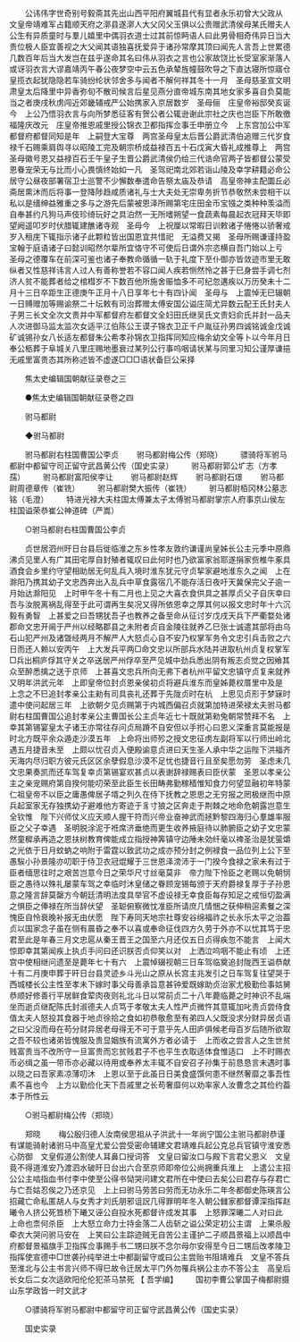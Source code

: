 <!-- { "loadSidebar": true } -->
　　公讳伟字世奇别号毅斋其先出山西平阳府翼城县代有显者永乐初曾大父政从　文皇帝靖难军占籍顺天府之漷县遂漷人大父冈父玉俱以公贵赠武清侯母某氏赠夫人公生有异质童时与羣儿嬉里中偶羽衣道士过其前惊眄语人曰此男骨相奇伟异日当大贵位极人臣宜善视之大父闻其语独喜抚爱异于诸孙常摩其顶曰闻先人言吾上世累德几数百年后当大发岂在兹乎遂命其名曰伟从羽衣之言也公家故饶比长受室家渐落人或讶羽衣言大谬嘉靖丙午春公夜梦空中云五色承辇旌幢鼓吹导之下直达寝所惊寤仓皇揽衣起犹隐隐若车骑纷纶状邻舍多与闻者不解何祥其冬十一月　圣母慈圣宣文明肃皇太后降里中异香弥旬不散司候言后星见燕分直帝城东南其地女家多喜自负莫能当之者庚戌秋虏闯近郊畿辅戒严公始携家入京居数岁　圣母俪　庄皇帝裕邸癸亥诞今　上公乃悟羽衣言与向所梦悉征客有贺公者公辄逊谢此宗社之庆也岂臣下所敢徼福隆庆改元　庄皇帝推恩戚里授公锦衣卫都指挥佥事壬申册立今　上东宫加公中军都督府都督同知是年　上嗣登大宝尊　两宫圣母皇太后晋公爵武清伯追赠三代岁食禄千石赐乘肩舆寻以昭陵工完及朝宗桥成益禄百五十石戊寅大昏礼成推尊上　两宫圣母徽号恩又益禄百石壬午皇子生晋公爵武清侯仍给三代诰命官两子皆都督公蒙受恩眷宠荣无与比而小心畏慎终始如一凡　圣驾祀南北郊若诣山陵及幸学耕籍必命公居守公昼夜部署宿卫士巡警不少懈数奉遣命告祭太庙及恭请　高皇帝神主配圜丘必斋居熏沐而后将事一登降陟趋咸质诸礼与士大夫处无崇卑务折节恭敬然未尝相干以私以是缙绅益雅重之多与之游先后蒙被恩泽所赐第宅庄田金币宝镪之类种种羡溢而自奉甚约凡狗马声伎珍绮玩好之具泊然一无所嗜朔望一食蔬素每晨起衣冠拜天毕即望阙遥叩岁时伏腊辄建醮诸寺观　圣母今　上祝厘以常暇日训敕诸子惓惓以骄奢戒岁入租庑下辄指示诸子此颗粒皆出国恩宜共惜祀　无溢费又揭　圣母所赐谦谨持盈宝翰于庭语诸子曰懿训昭然尔辈所宜恪守不可使后日谓外宗恣横自吾门始以上亏　圣母之德覆车在前深可鉴也诸子奉教命循循一轨于礼度下至仆御亦皆敛迹市里无敢纵者又性慈祥讳言人过人有善称誉若不容口闻人疾若恻然怜之甚于巳身尝手调七剂济人贫不能葬者给之棺槥岁不下数百他所施舍赈恤多不可纪忽遘疾以万历癸未十二月十三日卒距生正德庚午正月十八日享年七十有四讣闻　圣母与　上震悼无巳辍朝一日赙赠加等赐谕祭二十坛敕有司治葬赠太傅安国公谥庄简尤异数云配王氏封夫人子男三长文全次文贵并中军都督府左都督文全妇田氏继吴氏文贵妇俞氏并封一品夫人次进御马监太监次女适平江伯陈公王谟子锦衣卫正千户胤征孙男四诚铭诚金戊诚矿诚锡孙女八长适左都督朱公希孝孙锦衣卫指挥同知应梅余幼文全等卜以今年月日奉公柩葬于阜城关八里庄赐地墨衰过某列公行事呜咽请状某与同里习知公谨厚谦挹无戚里富贵态其所称述皆不虚遂□□□语状备巨公采择 

　　焦太史编辑国朝献征录卷之三 

　　●焦太史编辑国朝献征录卷之四 

　　驸马都尉 

　　◆驸马都尉 

　　驸马都尉右柱国曹国公李贞 
　　驸马都尉梅公传（郑晓） 
　　骠骑将军驸马都尉中都留守司正留守武昌黄公传（国史实录） 
　　驸马都尉郭公圹志（方孝孺） 
　　驸马都尉富阳侯李让 
　　驸马都尉赵辉 
　　驸马都尉石璟 
　　驸马都尉周德章传（崔铣） 
　　驸马都尉樊大振传（崔铣） 
　　驸马都尉栢冈林公墓志铭（毛澄） 
　　特进光禄大夫柱国太傅兼太子太傅驸马都尉掌宗人府事京山侯左柱国谥荣恭崔公神道碑（严嵩） 

　　○驸马都尉右柱国曹国公李贞 

　　贞世居泗州旴日台县后徙临淮之东乡性孝友敦约谦谨尚皇姊长公主元季中原鼎沸贞见里人有广其田宅厚自封殖者辄叹曰此何时也乃欲富家翁耶遂捐家赀椎牛豖具酒食会乡里约守望相助居无何乱兵入境时淮东犹元守贞挈家避地淮东久之闻　上在滁阳乃携其幼子文忠西奔出入乱兵中草食露宿几不能存活日夜吁天冀保完父子逾一月始达滁阳见　上时甲午冬十有二月也上见之大喜衣食供具之甚厚贞父子自庆幸曰吾与汝脱离祸乱得至于此可谓再生矣况又得所依恩幸之厚其何以报文忠时年十六沉毅有勇智　上甚爱之曰吾甥犹吾子也教养之备至命从征讨岁戊戌天兵下严衢婺处诸郡命文忠开阃于严州以经略郡县之未附者贞自金陵往就养乙巳张士诚遣其部将由乌石山犯严州及诸曁经两月不解严人大怒贞心自不安乃权掌军务令文忠引兵击败之六日而还人赖以安丙午　上大发兵平两□命文忠以所部兵水陆并进取杭州贞复权掌军□兵出桐庐俘其守关之卒送居严州俘卒至严见城中劲兵悉出阴有叛志贞觉之因飨其众至醉悉擒之送于京师　上甚喜文忠兵所向无弗下者杭州平留文忠镇守贞复来就养又明年洪武元年　上即皇帝位封贞恩亲侯初贞将避兵淮东而皇姊薨权厝里中及是　上念之不巳追封孝亲公主勑有司具丧礼还葬于先陇贞时在杭　上思见贞形于梦寐时遣中使问起居三年　上欲朝夕见贞赐第于内城西偏召贞就第加特进荣禄太夫驸马都尉右柱国曹国公追封孝亲公主曹国长公主贞年近七十既就第勑兔朝常赞拜不名　上幸其第锡宴皇太子诸王亦常往存问贞局蹐不自安但以手拊心曰恩义深重言莫能报是时北方既平余众遁走沙漠五年　上命将出师殄之授文忠征虏左副将军以行师出岭北遇五月捷音未至　上颇以忧召贞入便殿谕意贞进曰天生圣人承中华之运陛下洪福齐天海内尽归职方彼元氏区区余孽假息沙漠不足忧也捷音行且至矣愿勿劳　圣虑未几文忠果奏凯而还车驾复幸贞第锡宴欢甚贞以表谢辞禄赐表曰臣伏蒙　圣恩以孝亲公主之亲宠赐府第自揆何能叨荣至此臣生长田畴弗勤稼穑惟知食力何望显融初年特蒙　仁祖皇帝不以臣之庸愚俾居子壻之列久在侍下抚教之恩思之无穷报之罔极继而中原兵起室家无存独携幼子避难他方寄迹于豸寸狼之区奔走于荆棘之地命危朝露岂意生全钦惟　陛下兴师仗义应天顺人握干符而兴帝业奋神武而拯黔黎四海归心羣雄率服臣之父子幸遇　圣明脱涂泥于袵席济垂绝而更生收养掖庭待以肺腑臣之幼子文忠蒙然童穉承再造之恩扶树教育俾能成立指授神筭镇守边陲未効纤毫以禆圣治是犹萤爝之光依于日月蚊蚋之响附于雷霆以致武功之成亦预分封之例禄食一品位列上公下至愚騃小孙景隆亦叨职于侍卫衣冠焜耀于三世恩泽滂沛于一门揆今食禄之家未有过于臣者缅思往时之艰苦岂意今日之荣华尺寸丝毫莫非　帝力陛下怜臣之老赐以免朝悯臣之愚待以殊礼屡蒙车驾之幸临时沐皇储之眷顾宠锡每颁于天府爵禄复厚于子孙恩意之隆言辞莫罄方今朝廷清明法度具举官不虚设禄无幸食臣每存知足之戒恒切盈满之惧臣之俸禄在所当辞伏望　圣聪俯察微忱准臣所请庶几情悃之获伸稍逭素餐之深愧臣自怜衰晚补报无由伏愿　陛下寿同天地宗社尊安谷绵福祚之长永乐太平之治葢贞以国家念子虽在侧有晨昏之奉不以喜或奉命征伐四方久劳于外亦不以忧其笃于忠君至此是年春三月文忠扈从秦王晋王之国至六月还仅五日贞得疾忽不能言　上闻大惊即幸其第闻疾上执贞手问曰还识朕否贞仰笑以对　上洒泣呜咽不能止有顷　上还宫中使相继问遗至是薨年七十有六　上震悼辍视朝三日车驾临奠追封陇西王谥恭献十有二月庚申葬于旰日台县灵迹乡斗光山之原从长宫主兆发引之日车驾复往望哭于西城楼长公主性至孝未下嫁时事父母善承旨意甚钟爱既嫁助贞治家尤极勤俭事姑舅恭顺好修善行平居鲜食荤肉夜则礼北斗日以常前贞二十八年薨临薨之时神识不乱端坐而逝贞继配陈氏封淑德夫人贞笃于孝敬太夫人性严贞微忤其意辄加叱责贞尝侍食值太夫人怒投其食器于地贞徐拾之食如初恭敬愈至有弟四人父既没求分财异居贞语之曰父没而母在苟分财异居老母得无不可于意乎先人田庐俱候老母百岁后随所欲取之吾不较也诸弟皆愧服及贵显姻族有流寓外方者必请于　上而收之尝言人之生世贫贱富贵当不改所守一旦富贵而忘贫贱君子不也平生衣取适体食惟适口　上不时赐衣币必缉之虽一带币亦必藏以待用或奉养太丰辄不自安召子孙集于前恳恳言未遇时事以晓之曰吾家素凉薄叨沐　上恩以至于此虽日日美食盛馔何患不继然奢靡之事吾性素不喜也今　上方以勤俭化天下吾戚里之长苟奢靡何以劝率家人汝曹念之其俭约葢本于所性云  

　　○驸马都尉梅公传（郑晓） 

　　郑晓 
　　梅公殷归德人汝南侯思祖从子洪武十一年尚宁国公主驸马都尉恭谨有谋能骑射诸驸马中高皇尤爱公尝受密命辅建文君靖难兵起公克总兵官镇守淮安悉心防御　文皇假道公割使人耳鼻口授词答　文皇曰留汝口与殿下言君父恩义　文皇竟不得道淮安乃渡泗水破旴日台出六合至京师即帝位公尚拥重兵淮上　上遣公主招公公主啮指血书付李中使至公得书恸哭问建文君所在中使曰去矣公曰君存与存君亡与亡吾姑忍俟之乃还京见　上上曰驸马劳苦曰劳而无功永乐二年冬都御史陈瑛言公招藏亡命私匿胡人与女秀才刘氏朋邪诅詋几得罪明年冬入朝公雠家都督谭深指挥赵曦令人挤公死笪桥下曦又诬公自投水死都督许成发其事　上怒罪深曦二人对曰此　上命也柰何杀臣　上大怒立命力士持金落二人齿斩之谥公荣定初公主谓　上果杀殷牵衣大哭问驸马安在　上笑曰公主踪迹贼无自苦公主谨护二子顺昌景福上以顺昌中府都督景福旗手卫指挥佥事赐手书二甥曰朕不念尔母尔安得至今日二甥后改孝陵卫指挥使宣德中□世袭孙纯举进士中都副留守或曰公主尝贻书阻靖难兵　文皇不答兵至淮北与公主书言兴师不得巳故令迁居太平门外勿罹兵祸公主亦不答公主　高皇后长女后二女次适欧阳伦伦犯茶马禁死 
【 吾学编】 
　　国初李曹公掌国子梅都尉摄山东学政皆一时文武才 

　　○骠骑将军驸马都尉中都留守司正留守武昌黄公传（国史实录） 

　　国史实录 
